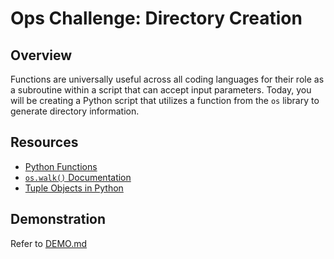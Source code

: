 # Ops Challenge: Directory Creation

## Overview

Functions are universally useful across all coding languages for their role as a subroutine within a script that can accept input parameters. Today, you will be creating a Python script that utilizes a function from the `os` library to generate directory information.

## Resources

- [Python Functions](https://www.learnpython.org/en/Functions)
- [`os.walk()` Documentation](https://docs.python.org/3/library/os.html)
- [Tuple Objects in Python](https://docs.python.org/3/c-api/tuple.html)

## Demonstration

Refer to [DEMO.md](DEMO.md)

